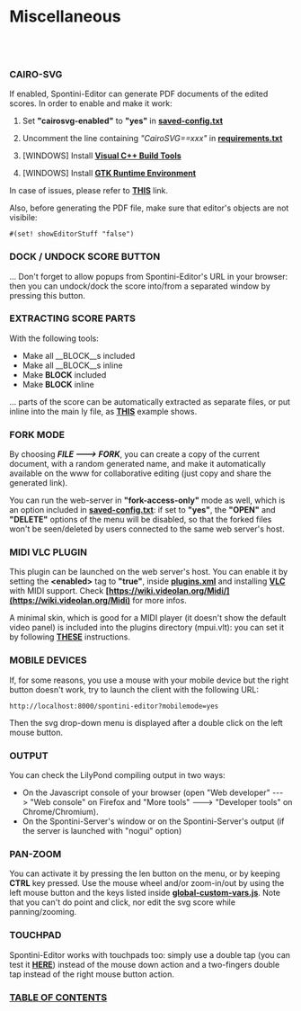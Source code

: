 <!--
Created (20/11/2020) by Paolo-Prete.
This file is part of Spontini-Editor project.

Spontini-Editor is free software: you can redistribute it and/or modify
it under the terms of the GNU General Public License as published by
the Free Software Foundation, either version 3 of the License, or
(at your option) any later version.
Spontini-Editor is distributed in the hope that it will be useful,
but WITHOUT ANY WARRANTY; without even the implied warranty of
MERCHANTABILITY or FITNESS FOR A PARTICULAR PURPOSE.  See the
GNU General Public License for more details.

You should have received a copy of the GNU General Public License
along with Spontini-Editor. If not, see <http://www.gnu.org/licenses/>.
-->

# Miscellaneous
<br></br>

### CAIRO-SVG

If enabled, Spontini-Editor can generate PDF documents of the edited scores.
In order to enable and make it work:

  1. Set **"cairosvg-enabled"** to **"yes"** in **[saved-config.txt](../lib/saved-config.txt)**
  
  2. Uncomment the line containing *"CairoSVG==xxx"* in **[requirements.txt](../lib/python/requirements.txt)**
  
  3. [WINDOWS] Install **[Visual C++ Build Tools](https://visualstudio.microsoft.com/thank-you-downloading-visual-studio/?sku=BuildTools&rel=16)**
  
  4. [WINDOWS] Install **[GTK Runtime Environment](https://github.com/tschoonj/GTK-for-Windows-Runtime-Environment-Installer/releases)**
  
In case of issues, please refer to **[THIS](https://cairosvg.org/documentation/)** link.

Also, before generating the PDF file, make sure that editor's objects are not visibile:

```
#(set! showEditorStuff "false")
```

### DOCK / UNDOCK SCORE BUTTON

... Don't forget to allow popups from Spontini-Editor's URL in your browser: then you can undock/dock the score into/from a separated window by pressing this button.

### EXTRACTING SCORE PARTS

With the following tools:

  * Make all __BLOCK__s included
  * Make all __BLOCK__s inline
  * Make __BLOCK__ included
  * Make __BLOCK__ inline

... parts of the score can be automatically extracted as separate files, or put inline into the main ly file, as **[THIS](../examples/string-quartet-template-example.ly)** example shows.
  
### FORK MODE

By choosing ***FILE ---> FORK***, you can create a copy of the current document, with a random generated name, and make it automatically available on the www for collaborative editing (just copy and share the generated link).

You can run the web-server in **"fork-access-only"** mode as well, which is an option included in **[saved-config.txt](../lib/saved-config.txt)**: if set to **"yes"**, the **"OPEN"** and **"DELETE"** options of the menu will be disabled, so that the forked files won't be seen/deleted by users connected to the same web server's host.

### MIDI VLC PLUGIN

This plugin can be launched on the web server's host. You can enable it by setting the **&lt;enabled&gt;** tag to **"true"**, inside **[plugins.xml](../plugins/plugins.xml)** and installing **[VLC](https://www.videolan.org/vlc/index.html)** with MIDI support. Check **[https://wiki.videolan.org/Midi/](https://wiki.videolan.org/Midi)** for more infos.

A minimal skin, which is good for a MIDI player (it doesn't show the default video panel) is included into the plugins directory (mpui.vlt): you can set it by following **[THESE](https://www.videolan.org/vlc/skins.html)** instructions.

### MOBILE DEVICES

If, for some reasons, you use a mouse with your mobile device but the right button doesn't work, try to launch the client with the following URL:

```
http://localhost:8000/spontini-editor?mobilemode=yes
```

Then the svg drop-down menu is displayed after a double click on the left mouse button.

### OUTPUT

You can check the LilyPond compiling output in two ways:

  * On the Javascript console of your browser (open "Web developer" ---> "Web console" on Firefox and "More tools" ---> "Developer tools" on Chrome/Chromium).
  * On the Spontini-Server's window or on the Spontini-Server's output (if the server is launched with "nogui" option)
  
### PAN-ZOOM

You can activate it by pressing the len button on the menu, or by keeping **CTRL** key pressed. Use the mouse wheel and/or zoom-in/out by using the left mouse button and the keys listed inside **[global-custom-vars.js](../lib/webgui/js/global-custom-vars.js)**.
Note that you can't do point and click, nor edit the svg score while panning/zooming.

### TOUCHPAD

Spontini-Editor works with touchpads too: simply use a double tap (you can test it **[HERE](https://rbyers.github.io/paint.html)**) instead of the mouse down action and a two-fingers double tap instead of the right mouse button action.

### [TABLE OF CONTENTS](toc.md)
